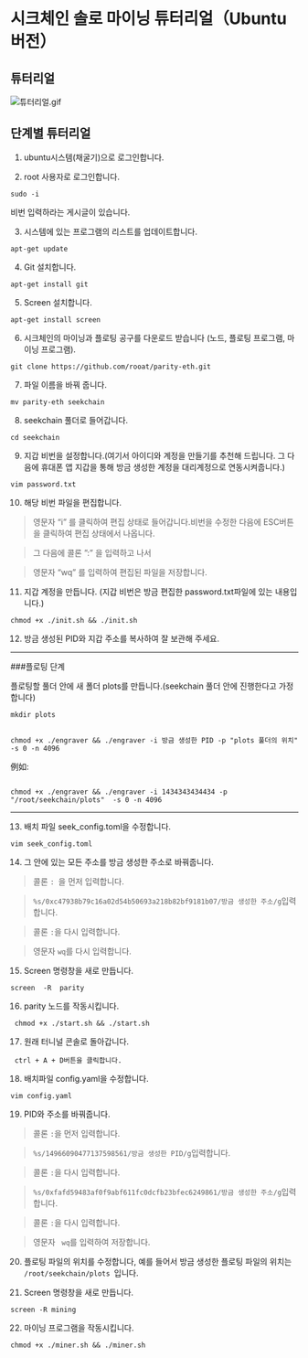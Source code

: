 시크체인 솔로 마이닝 튜터리얼（Ubuntu 버전）
===================================

## 튜터리얼
![튜터리얼.gif](./img/Tutorials.gif)



## 단계별 튜터리얼
1. ubuntu시스템(채굴기)으로 로그인합니다.


2. root 사용자로 로그인합니다.

```
sudo -i
```


비번 입력하라는 게시글이 있습니다.

3. 시스템에 있는 프로그램의 리스트를 업데이트합니다.

```
apt-get update
```

4. Git 설치합니다. 

```
apt-get install git
```

5. Screen 설치합니다.

```
apt-get install screen
```

6. 시크체인의 마이닝과 플로팅 공구를 다운로드 받습니다 (노드, 플로팅 프로그램, 마이닝 프로그램).

```
git clone https://github.com/rooat/parity-eth.git
```

7. 파일 이름을 바꿔 줍니다.

```
mv parity-eth seekchain
```

8. seekchain 풀더로 들어갑니다.

```
cd seekchain
```

9. 지갑 비번을 설정합니다.(여기서 아이디와 계정을 만들기를 추천해 드립니다. 그 다음에 휴대폰 앱 지갑을 통해 방금 생성한 계정을 대리계정으로 연동시켜줍니다.)

```
vim password.txt
```

10. 해당 비번 파일을 편집합니다.

>영문자 “i” 를 클릭하여 편집 상태로 들어갑니다.비번을 수정한 다음에 ESC버튼을 클릭하여 편집 상태에서 나옵니다.

>그 다음에 콜론 ”:” 을 입력하고 나서

>영문자 “wq” 를 입력하여 편집된 파일을 저장합니다.

11. 지갑 계정을 만듭니다. (지갑 비번은 방금 편집한 password.txt파일에 있는 내용입니다.)

```
chmod +x ./init.sh && ./init.sh
```

12. 방금 생성된 PID와 지갑 주소를 복사하여 잘 보관해 주세요.


------

###플로팅 단계

플로팅할 풀더 안에 새 폴더 plots를 만듭니다.(seekchain 풀더 안에 진행한다고 가정합니다)

```
mkdir plots


chmod +x ./engraver && ./engraver -i 방금 생성한 PID -p "plots 풀더의 위치"  -s 0 -n 4096
```

例如:
```

chmod +x ./engraver && ./engraver -i 1434343434434 -p "/root/seekchain/plots"  -s 0 -n 4096  
```

------

13. 배치 파일 seek_config.toml을 수정합니다.

```
vim seek_config.toml 
```

14. 그 안에 있는 모든 주소를 방금 생성한 주소로 바꿔줍니다.

>콜론 ``` :  ```을 먼저 입력합니다.

> ``` %s/0xc47938b79c16a02d54b50693a218b82bf9181b07/방금 생성한 주소/g ```입력합니다.

>콜론  ``` : ```을 다시 입력합니다.

>영문자 ``` wq ```를 다시 입력합니다.

15. Screen 명령창을 새로 만듭니다.

```
screen 	-R  parity 
```

16. parity 노드를 작동시킵니다.

```
 chmod +x ./start.sh && ./start.sh
```


 17.  원래 터니널 콘솔로 돌아갑니다.

```
 ctrl + A + D버튼을 클릭합니다.
```

 18. 배치파일 config.yaml을 수정합니다.

```
vim config.yaml
```

19. PID와 주소를 바꿔줍니다.

>콜론 ``` : ```을 먼저 입력합니다.

>``` %s/14966090477137598561/방금 생성한 PID/g ```입력합니다.

>콜론  ``` : ```을 다시 입력합니다.

>``` %s/0xfafd59483af0f9abf611fc0dcfb23bfec6249861/방금 생성한 주소/g ```입력합니다.

>콜론  ``` : ```을 다시 입력합니다.

>영문자 ``` wq```를 입력하여 저장합니다.


20. 플로팅 파일의 위치를 수정합니다, 예를 들어서 방금 생성한 플로팅 파일의 위치는 ``` /root/seekchain/plots  ```입니다.


21. Screen 명령창을 새로 만듭니다.

```
screen -R mining
```

22. 마이닝 프로그램을 작동시킵니다.

```
chmod +x ./miner.sh && ./miner.sh
```


